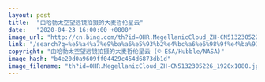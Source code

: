 ```yaml
---
layout: post
title:  "由哈勃太空望远镜拍摄的大麦哲伦星云"
date:   "2020-04-23 16:00:00 +0800"
image_url: "http://cn.bing.com/th?id=OHR.MegellanicCloud_ZH-CN5132305226_1920x1080.jpg&rf=LaDigue_1920x1080.jpg&pid=hp"
link: "/search?q=%e5%a4%a7%e9%ba%a6%e5%93%b2%e4%bc%a6%e6%98%9f%e4%ba%91&form=hpcapt&mkt=zh-cn"
copyright: "由哈勃太空望远镜拍摄的大麦哲伦星云 (© ESA/Hubble/NASA)"
image_hash: "b4e20d0a9609ff04429c454d6873db1d"
image_filename: "th?id=OHR.MegellanicCloud_ZH-CN5132305226_1920x1080.jpg&rf=LaDigue_1920x1080.jpg&pid=hp"
---
```

